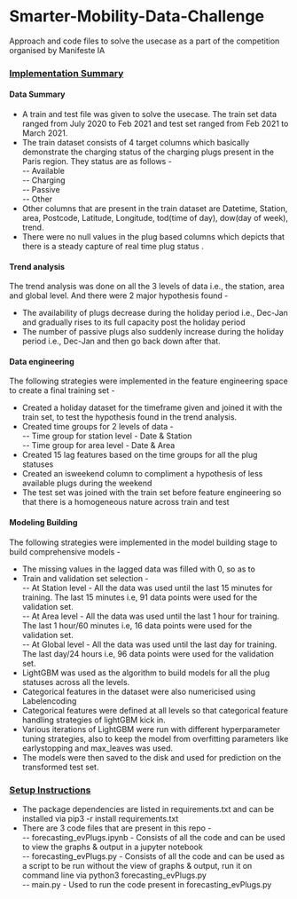 # Smarter-Mobility-Data-Challenge
Approach and code files to solve the usecase as a part of the competition organised by Manifeste IA

### <ins> Implementation Summary <br></ins>
#### Data Summary <br>
- A train and test file was given to solve the usecase. The train set data ranged from July 2020 to Feb 2021 and test set ranged from Feb 2021 to March 2021.<br>
- The train dataset consists of 4 target columns which basically demonstrate the charging status of the charging plugs present in the Paris region. They status are as follows -<br>
-- Available <br>
-- Charging<br>
-- Passive<br>
-- Other <br>
- Other columns that are present in the train dataset are Datetime, Station, area, Postcode, Latitude, Longitude, tod(time of day), dow(day of week), trend.<br>
- There were no null values in the plug based columns which depicts that there is a steady capture of real time plug status .

#### Trend analysis <br>
The trend analysis was done on all the 3 levels of data i.e., the station, area and global level. And there were 2 major hypothesis found - <br>
- The availability of plugs decrease during the holiday period i.e., Dec-Jan and gradually rises to its full capacity post the holiday period <br>
- The number of passive plugs also suddenly increase during the holiday period i.e., Dec-Jan and then go back down after that.

#### Data engineering
The following strategies were implemented in the feature engineering space to create a final training set -<br>
- Created a holiday dataset for the timeframe given and joined it with the train set, to test the hypothesis found in the trend analysis.
- Created time groups for 2 levels of data -<br>
-- Time group for station level - Date & Station<br>
-- Time group for area level - Date & Area<br>
- Created 15 lag features based on the time groups for all the plug statuses<br>
- Created an isweekend column to compliment a hypothesis of less available plugs during the weekend<br>
- The test set was joined with the train set before feature engineering so that there is a homogeneous nature across train and test

#### Modeling Building
The following strategies were implemented in the model building stage to build comprehensive models -<br>
- The missing values in the lagged data was filled with 0, so as to 
- Train and validation set selection -<br>
-- At Station level - 
All the data was used until the last 15 minutes for training. The last 15 minutes i.e, 91 data points were used for the validation set.<br>
-- At Area level -
All the data was used until the last 1 hour for training. The last 1 hour/60 minutes i.e, 16 data points were used for the validation set.<br>
-- At Global level -
All the data was used until the last day for training. The last day/24 hours i.e, 96 data points were used for the validation set.<br>
- LightGBM was used as the algorithm to build models for all the plug statuses across all the levels.
- Categorical features in the dataset were also numericised using Labelencoding
- Categorical features were defined at all levels so that categorical feature handling strategies of lightGBM kick in.
- Various iterations of LightGBM were run with different hyperparameter tuning strategies, also to keep the model from overfitting parameters like earlystopping and max_leaves was used.
- The models were then saved to the disk and used for prediction on the transformed test set.

### <ins> Setup Instructions <br></ins>
- The package dependencies are listed in requirements.txt and can be installed via pip3 -r install requirements.txt
- There are 3 code files that are present in this repo -<br>
-- forecasting_evPlugs.ipynb - Consists of all the code and can be used to view the graphs & output in a jupyter notebook<br>
-- forecasting_evPlugs.py - Consists of all the code and can be used as a script to be run without the view of graphs & output, run it on command line via python3 forecasting_evPlugs.py<br>
-- main.py - Used to run the code present in forecasting_evPlugs.py
